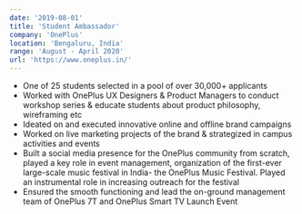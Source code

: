 ```yaml
---
date: '2019-08-01'
title: 'Student Ambassador'
company: 'OnePlus'
location: 'Bengaluru, India'
range: 'August - April 2020'
url: 'https://www.oneplus.in/'
---
```


- One of 25 students selected in a pool of over 30,000+ applicants
- Worked with OnePlus UX Designers & Product Managers to conduct workshop series & educate students about product philosophy, wireframing etc
- Ideated on and executed innovative online and offline brand campaigns
- Worked on live marketing projects of the brand & strategized in campus activities and events
- Built a social media presence for the OnePlus community from scratch, played a key role in event management, organization of the first-ever large-scale music festival in India- the OnePlus Music Festival. Played an instrumental role in increasing outreach for the festival
- Ensured the smooth functioning and lead the on-ground management team of OnePlus 7T and OnePlus Smart TV Launch Event
